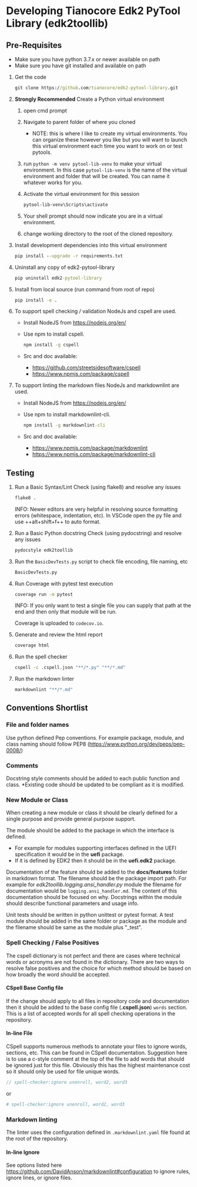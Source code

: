 # Developing Tianocore Edk2 PyTool Library (edk2toollib)

## Pre-Requisites

* Make sure you have python 3.7.x or newer available on path
* Make sure you have git installed and available on path

1. Get the code

    ``` cmd
    git clone https://github.com/tianocore/edk2-pytool-library.git
    ```

2. __Strongly Recommended__ Create a Python virtual environment
   1. open cmd prompt

   2. Navigate to parent folder of where you cloned
      * NOTE: this is where I like to create my virtual environments.  You can
        organize these however you like but you will want to launch this virtual
        environment each time you want to work on or test pytools.

   3. run `python -m venv pytool-lib-venv` to make your virtual environment.  In
      this case `pytool-lib-venv` is the name of the virtual environment and
      folder that will be created.  You can name it whatever works for you.

   4. Activate the virtual environment for this session

      ```cmd
      pytool-lib-venv\Scripts\activate
      ```

   5. Your shell prompt should now indicate you are in a virtual environment.

   6. change working directory to the root of the cloned repository.

3. Install development dependencies into this virtual environment

    ``` cmd
    pip install --upgrade -r requirements.txt
    ```

4. Uninstall any copy of edk2-pytool-library

    ``` cmd
    pip uninstall edk2-pytool-library
    ```

5. Install from local source (run command from root of repo)

    ``` cmd
    pip install -e .
    ```

6. To support spell checking / validation NodeJs and cspell are used.

    * Install NodeJS from <https://nodejs.org/en/>
    * Use npm to install cspell.

      ```cmd
      npm install -g cspell
      ```

    * Src and doc available:
      * <https://github.com/streetsidesoftware/cspell>
      * <https://www.npmjs.com/package/cspell>

7. To support linting the markdown files NodeJs and markdownlint are used.

    * Install NodeJS from <https://nodejs.org/en/>
    * Use npm to install markdownlint-cli.

      ```cmd
      npm install -g markdownlint-cli
      ```

    * Src and doc available:
      * <https://www.npmjs.com/package/markdownlint>
      * <https://www.npmjs.com/package/markdownlint-cli>

## Testing

1. Run a Basic Syntax/Lint Check (using flake8) and resolve any issues

    ``` cmd
    flake8 .
    ```

    INFO: Newer editors are very helpful in resolving source formatting errors
    (whitespace, indentation, etc). In VSCode open the py file and use
    ++alt+shift+f++ to auto format.  

2. Run a Basic Python docstring Check (using pydocstring) and resolve any issues

    ``` cmd
    pydocstyle edk2toollib
    ```

3. Run the `BasicDevTests.py` script to check file encoding, file naming, etc

    ```cmd
    BasicDevTests.py
    ```

4. Run Coverage with pytest test execution

    ``` cmd
    coverage run -m pytest
    ```

    INFO: If you only want to test a single file you can supply that path at the
    end and then only that module will be run.

    Coverage is uploaded to `codecov.io`.

5. Generate and review the html report

    ```cmd
    coverage html
    ```

6. Run the spell checker

    ```cmd
    cspell -c .cspell.json "**/*.py" "**/*.md"
    ```

7. Run the markdown linter

    ```cmd
    markdownlint "**/*.md"
    ```

## Conventions Shortlist

### File and folder names

Use python defined Pep conventions.  For example package, module, and class
naming should follow PEP8 (<https://www.python.org/dev/peps/pep-0008/>)

### Comments

Docstring style comments should be added to each public function and class.
\*Existing code should be updated to be compliant as it is modified.  

### New Module or Class

When creating a new module or class it should be clearly defined for a single
purpose and provide general purpose support.

The module should be added to the package in which the interface is defined.

* For example for modules supporting interfaces defined in the UEFI
  specification it would be in the __uefi__ package.  
* If it is defined by EDK2 then it should be in the __uefi.edk2__ package.

Documentation of the feature should be added to the __docs/features__ folder in
markdown format.  The filename should be the package import path.  For example
for _edk2toollib.logging.ansi_handler.py_ module the filename for documentation
would be `logging.ansi_handler.md`.  The content of this documentation should be
focused on why.  Docstrings within the module should describe functional
parameters and usage info.

Unit tests should be written in python unittest or pytest format.  A test module
should be added in the same folder or package as the module and the filename
should be same as the module plus "_test".  

### Spell Checking / False Positives

The cspell dictionary is not perfect and there are cases where technical words
or acronyms are not found in the dictionary.  There are two ways to resolve
false positives and the choice for which method should be based on how broadly
the word should be accepted.

#### CSpell Base Config file

If the change should apply to all files in repository code and documentation
then it should be added to the base config file (__.cspell.json__) `words`
section.  This is a list of accepted words for all spell checking operations in
the repository.

#### In-line File

CSpell supports numerous methods to annotate your files to ignore words,
sections, etc.  This can be found in CSpell documentation.  Suggestion here is
to use a c-style comment at the top of the file to add words that should be
ignored just for this file.  Obviously this has the highest maintenance cost so
it should only be used for file unique words.

``` c
// spell-checker:ignore unenroll, word2, word3
```

or

```ini
# spell-checker:ignore unenroll, word2, word3
```

### Markdown linting

The linter uses the configuration defined in `.markdownlint.yaml` file found at
the root of the repository.

#### In-line Ignore

See options listed here
<https://github.com/DavidAnson/markdownlint#configuration> to ignore rules,
ignore lines, or ignore files.
